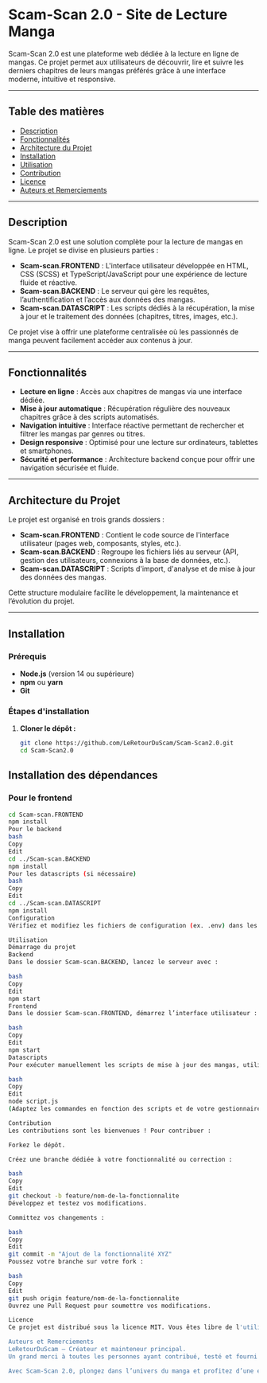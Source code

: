 # Scam-Scan 2.0 - Site de Lecture Manga

Scam-Scan 2.0 est une plateforme web dédiée à la lecture en ligne de mangas. Ce projet permet aux utilisateurs de découvrir, lire et suivre les derniers chapitres de leurs mangas préférés grâce à une interface moderne, intuitive et responsive.

---

## Table des matières

- [Description](#description)
- [Fonctionnalités](#fonctionnalités)
- [Architecture du Projet](#architecture-du-projet)
- [Installation](#installation)
- [Utilisation](#utilisation)
- [Contribution](#contribution)
- [Licence](#licence)
- [Auteurs et Remerciements](#auteurs-et-remerciements)

---

## Description

Scam-Scan 2.0 est une solution complète pour la lecture de mangas en ligne. Le projet se divise en plusieurs parties :

- **Scam-scan.FRONTEND** : L'interface utilisateur développée en HTML, CSS (SCSS) et TypeScript/JavaScript pour une expérience de lecture fluide et réactive.
- **Scam-scan.BACKEND** : Le serveur qui gère les requêtes, l’authentification et l’accès aux données des mangas.
- **Scam-scan.DATASCRIPT** : Les scripts dédiés à la récupération, la mise à jour et le traitement des données (chapitres, titres, images, etc.).

Ce projet vise à offrir une plateforme centralisée où les passionnés de manga peuvent facilement accéder aux contenus à jour.

---

## Fonctionnalités

- **Lecture en ligne** : Accès aux chapitres de mangas via une interface dédiée.
- **Mise à jour automatique** : Récupération régulière des nouveaux chapitres grâce à des scripts automatisés.
- **Navigation intuitive** : Interface réactive permettant de rechercher et filtrer les mangas par genres ou titres.
- **Design responsive** : Optimisé pour une lecture sur ordinateurs, tablettes et smartphones.
- **Sécurité et performance** : Architecture backend conçue pour offrir une navigation sécurisée et fluide.

---

## Architecture du Projet

Le projet est organisé en trois grands dossiers :

- **Scam-scan.FRONTEND** : Contient le code source de l'interface utilisateur (pages web, composants, styles, etc.).
- **Scam-scan.BACKEND** : Regroupe les fichiers liés au serveur (API, gestion des utilisateurs, connexions à la base de données, etc.).
- **Scam-scan.DATASCRIPT** : Scripts d'import, d'analyse et de mise à jour des données des mangas.

Cette structure modulaire facilite le développement, la maintenance et l’évolution du projet.

---

## Installation

### Prérequis

- **Node.js** (version 14 ou supérieure)
- **npm** ou **yarn**
- **Git**

### Étapes d'installation

1. **Cloner le dépôt :**

   ```bash
   git clone https://github.com/LeRetourDuScam/Scam-Scan2.0.git
   cd Scam-Scan2.0
## Installation des dépendances

### Pour le frontend

```bash
cd Scam-scan.FRONTEND
npm install
Pour le backend
bash
Copy
Edit
cd ../Scam-scan.BACKEND
npm install
Pour les datascripts (si nécessaire)
bash
Copy
Edit
cd ../Scam-scan.DATASCRIPT
npm install
Configuration
Vérifiez et modifiez les fichiers de configuration (ex. .env) dans les dossiers FRONTEND et BACKEND selon vos besoins (port, base de données, clés API, etc.).

Utilisation
Démarrage du projet
Backend
Dans le dossier Scam-scan.BACKEND, lancez le serveur avec :

bash
Copy
Edit
npm start
Frontend
Dans le dossier Scam-scan.FRONTEND, démarrez l’interface utilisateur :

bash
Copy
Edit
npm start
Datascripts
Pour exécuter manuellement les scripts de mise à jour des mangas, utilisez :

bash
Copy
Edit
node script.js
(Adaptez les commandes en fonction des scripts et de votre gestionnaire de tâches.)

Contribution
Les contributions sont les bienvenues ! Pour contribuer :

Forkez le dépôt.

Créez une branche dédiée à votre fonctionnalité ou correction :

bash
Copy
Edit
git checkout -b feature/nom-de-la-fonctionnalite
Développez et testez vos modifications.

Committez vos changements :

bash
Copy
Edit
git commit -m "Ajout de la fonctionnalité XYZ"
Poussez votre branche sur votre fork :

bash
Copy
Edit
git push origin feature/nom-de-la-fonctionnalite
Ouvrez une Pull Request pour soumettre vos modifications.

Licence
Ce projet est distribué sous la licence MIT. Vous êtes libre de l'utiliser et de le modifier dans le respect des termes de cette licence.

Auteurs et Remerciements
LeRetourDuScam – Créateur et mainteneur principal.
Un grand merci à toutes les personnes ayant contribué, testé et fourni des retours pour améliorer ce projet. N’hésitez pas à nous contacter pour toute question ou suggestion.

Avec Scam-Scan 2.0, plongez dans l’univers du manga et profitez d’une expérience de lecture enrichie et accessible depuis tous vos supports. Bonne lecture !
